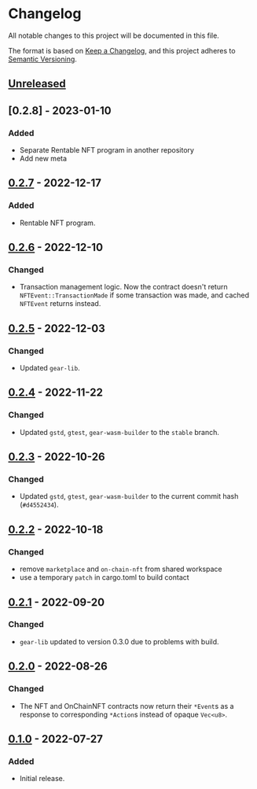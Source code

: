 # Changelog
All notable changes to this project will be documented in this file.

The format is based on [Keep a Changelog](https://keepachangelog.com/en/1.0.0/),
and this project adheres to [Semantic Versioning](https://semver.org/spec/v2.0.0.html).

## [Unreleased]

## [0.2.8] - 2023-01-10
### Added
- Separate Rentable NFT program in another repository
- Add new meta

## [0.2.7] - 2022-12-17
### Added
- Rentable NFT program.

## [0.2.6] - 2022-12-10
### Changed
- Transaction management logic. Now the contract doesn't return `NFTEvent::TransactionMade` if some transaction was made, and cached `NFTEvent` returns instead.

## [0.2.5] - 2022-12-03
### Changed
- Updated `gear-lib`.

## [0.2.4] - 2022-11-22
### Changed
- Updated `gstd`, `gtest`, `gear-wasm-builder` to the `stable` branch.

## [0.2.3] - 2022-10-26
### Changed
- Updated `gstd`, `gtest`, `gear-wasm-builder` to the current commit hash (`#d4552434`).

## [0.2.2] - 2022-10-18
### Changed
- remove `marketplace` and `on-chain-nft` from shared workspace
- use a temporary `patch` in cargo.toml to build contact

## [0.2.1] - 2022-09-20
### Changed
- `gear-lib` updated to version 0.3.0 due to problems with build.

## [0.2.0] - 2022-08-26
### Changed
- The NFT and OnChainNFT contracts now return their `*Event`s as a response to corresponding `*Action`s instead of opaque `Vec<u8>`.

## [0.1.0] - 2022-07-27
### Added
- Initial release.

[Unreleased]: https://github.com/gear-dapps/non-fungible-token/compare/0.2.7...HEAD
[0.2.7]: https://github.com/gear-dapps/non-fungible-token/compare/0.2.6...0.2.7
[0.2.6]: https://github.com/gear-dapps/non-fungible-token/compare/0.2.5...0.2.6
[0.2.5]: https://github.com/gear-dapps/non-fungible-token/compare/0.2.4...0.2.5
[0.2.4]: https://github.com/gear-dapps/non-fungible-token/compare/0.2.3...0.2.4
[0.2.3]: https://github.com/gear-dapps/non-fungible-token/compare/0.2.2...0.2.3
[0.2.2]: https://github.com/gear-dapps/non-fungible-token/compare/0.2.1...0.2.2
[0.2.1]: https://github.com/gear-dapps/non-fungible-token/compare/0.2.0...0.2.1
[0.2.0]: https://github.com/gear-dapps/non-fungible-token/compare/0.1.0...0.2.0
[0.1.0]: https://github.com/gear-dapps/non-fungible-token/compare/ee684b1...0.1.0
